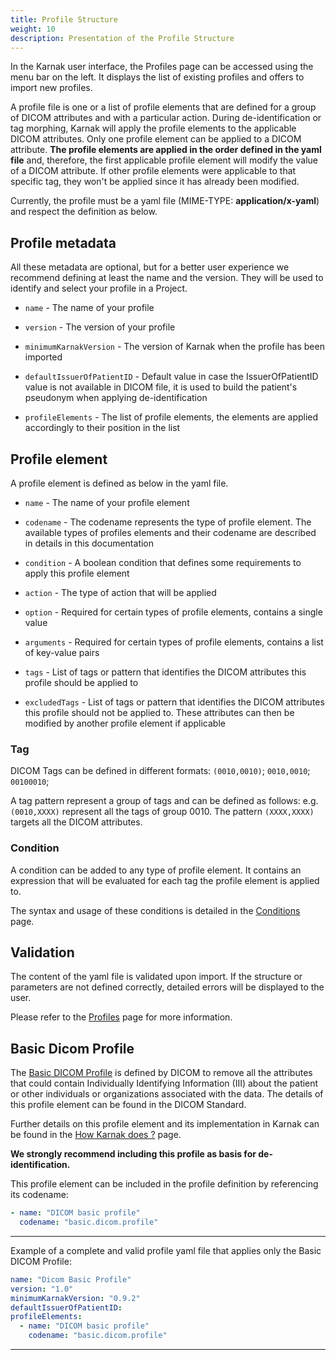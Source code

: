 ```yaml
---
title: Profile Structure
weight: 10
description: Presentation of the Profile Structure
---
```


In the Karnak user interface, the Profiles page can be accessed using the menu bar on the left. It displays the list of existing profiles and offers to import new profiles.

A profile file is one or a list of profile elements that are defined for a group of DICOM attributes and with a particular action. During de-identification or tag morphing, Karnak will apply the profile elements to the applicable DICOM attributes. Only one profile element can be applied to a DICOM attribute. **The profile elements are applied in the order defined in the yaml file** and, therefore, the first applicable profile element will modify the value of a DICOM attribute. If other profile elements were applicable to that specific tag, they won't be applied since it has already been modified.

Currently, the profile must be a yaml file (MIME-TYPE: **application/x-yaml**) and respect the definition as below.

## Profile metadata

All these metadata are optional, but for a better user experience we recommend defining at least the name and the version. They will be used to identify and select your profile in a Project.

* `name` - The name of your profile

* `version` - The version of your profile

* `minimumKarnakVersion` - The version of Karnak when the profile has been imported

* `defaultIssuerOfPatientID` - Default value in case the IssuerOfPatientID value is not available in DICOM file, it is used to build the patient's pseudonym when applying de-identification

* `profileElements` - The list of profile elements, the elements are applied accordingly to their position in the list

## Profile element

A profile element is defined as below in the yaml file.

* `name` - The name of your profile element

* `codename` - The codename represents the type of profile element. The available types of profiles elements and their codename are described in details in this documentation

* `condition` - A boolean condition that defines some requirements to apply this profile element

* `action` - The type of action that will be applied

* `option` - Required for certain types of profile elements, contains a single value

* `arguments` - Required for certain types of profile elements, contains a list of key-value pairs

* `tags` - List of tags or pattern that identifies the DICOM attributes this profile should be applied to

* `excludedTags` - List of tags or pattern that identifies the DICOM attributes this profile should not be applied to. These attributes can then be modified by another profile element if applicable

### Tag

DICOM Tags can be defined in different formats: `(0010,0010)`; `0010,0010`; `00100010`;

A tag pattern represent a group of tags and can be defined as follows: e.g. `(0010,XXXX)` represent all the tags of group 0010.
The pattern `(XXXX,XXXX)` targets all the DICOM attributes.

### Condition

A condition can be added to any type of profile element. It contains an expression that will be evaluated for each tag the profile element is applied to.

The syntax and usage of these conditions is detailed in the [Conditions](profiles/conditions) page.

## Validation

The content of the yaml file is validated upon import. If the structure or parameters are not defined correctly, detailed errors will be displayed to the user. 

Please refer to the [Profiles](/content/userguide/profiles#3-profile-details) page for more information.

## Basic Dicom Profile

The [Basic DICOM Profile](http://dicom.nema.org/medical/dicom/current/output/chtml/part15/chapter_E.html) is defined by DICOM to remove all the attributes that could contain Individually Identifying Information (III) about the patient or other individuals or organizations associated with the data.
The details of this profile element can be found in the DICOM Standard. 

Further details on this profile element and its implementation in Karnak can be found in the [How Karnak does ?](profiles/rules) page. 

**We strongly recommend including this profile as basis for de-identification.**

This profile element can be included in the profile definition by referencing its codename:

```yaml
- name: "DICOM basic profile"
  codename: "basic.dicom.profile"
```

---

Example of a complete and valid profile yaml file that applies only the Basic DICOM Profile:

```yaml
name: "Dicom Basic Profile"
version: "1.0"
minimumKarnakVersion: "0.9.2"
defaultIssuerOfPatientID:
profileElements:
  - name: "DICOM basic profile"
    codename: "basic.dicom.profile"
```
---
